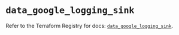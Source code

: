 # `data_google_logging_sink`

Refer to the Terraform Registry for docs: [`data_google_logging_sink`](https://registry.terraform.io/providers/hashicorp/google/6.16.0/docs/data-sources/logging_sink).
